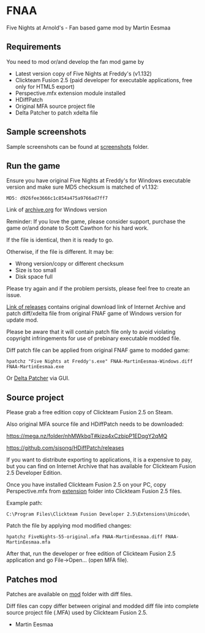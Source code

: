 # FNAA

Five Nights at Arnold's - Fan based game mod by Martin Eesmaa

## Requirements

You need to mod or/and develop the fan mod game by

- Latest version copy of Five Nights at Freddy's (v1.132)
- Clickteam Fusion 2.5 (paid developer for executable applications, free only for HTML5 export) 
- Perspective.mfx extension module installed
- HDiffPatch
- Original MFA source project file
- Delta Patcher to patch xdelta file

## Sample screenshots

Sample screenshots can be found at [screenshots](screenshots) folder.

## Run the game

Ensure you have original Five Nights at Freddy's for Windows executable version and make sure MD5 checksum is matched of v1.132:

```
MD5: d926fee3666c1c854a475a9766ad7ff7
```

Link of [archive.org](https://archive.org/details/five_nights_at_freddys_windows) for Windows version

Reminder: If you love the game, please consider support, purchase the game or/and donate to Scott Cawthon for his hard work.

If the file is identical, then it is ready to go. 

Otherwise, if the file is different. It may be:

- Wrong version/copy or different checksum
- Size is too small
- Disk space full

Please try again and if the problem persists, please feel free to create an issue.

[Link of releases](https://github.com/MartinEesmaa/FNAA/releases) contains original download link of Internet Archive and patch diff/xdelta file from original FNAF game of Windows version for update mod.

Please be aware that it will contain patch file only to avoid violating copyright infringements for use of prebinary executable modded file.

Diff patch file can be applied from original FNAF game to modded game:

```
hpatchz "Five Nights at Freddy's.exe" FNAA-MartinEesmaa-Windows.diff FNAA-MartinEesmaa.exe
```

Or [Delta Patcher](https://github.com/marco-calautti/DeltaPatcher/releases) via GUI.

## Source project

Please grab a free edition copy of Clickteam Fusion 2.5 on Steam.

Also original MFA source file and HDiffPatch needs to be downloaded:

https://mega.nz/folder/nhMWkbqT#kizq4xCzbipP1EDqgY2qMQ

https://github.com/sisong/HDiffPatch/releases

If you want to distribute exporting to applications, it is a expensive to pay, but you can find on Internet Archive that has available for Clickteam Fusion 2.5 Developer Edition.

Once you have installed Clickteam Fusion 2.5 on your PC, copy Perspective.mfx from [extension](extension) folder into Clickteam Fusion 2.5 files.

Example path:

```
C:\Program Files\Clickteam Fusion Developer 2.5\Extensions\Unicode\
```

Patch the file by applying mod modified changes:

```
hpatchz FiveNights-55-original.mfa FNAA-MartinEesmaa.diff FNAA-MartinEesmaa.mfa
```

After that, run the developer or free edition of Clickteam Fusion 2.5 application and go File->Open... (open MFA file).

## Patches mod

Patches are available on [mod](mod) folder with diff files.

Diff files can copy differ between original and modded diff file into complete source project file (.MFA) used by Clickteam Fusion 2.5.

- Martin Eesmaa